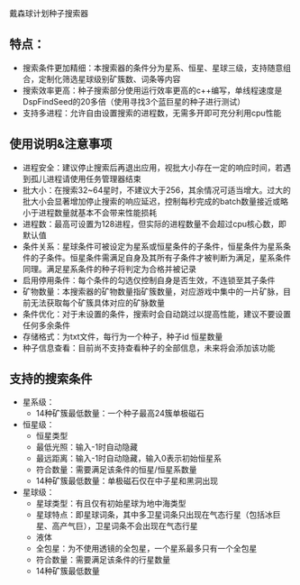戴森球计划种子搜索器
## 特点：
- 搜索条件更加精细：本搜索器的条件分为星系、恒星、星球三级，支持随意组合，定制化筛选星球级别矿簇数、词条等内容
- 搜索效率更高：种子搜索部分使用运行效率更高的c++编写，单线程速度是DspFindSeed的20多倍（使用寻找3个蓝巨星的种子进行测试）
- 支持多进程：允许自由设置搜索的进程数，无需多开即可充分利用cpu性能

## 使用说明&注意事项
- 进程安全：建议停止搜索后再退出应用，视批大小存在一定的响应时间，若遇到孤儿进程请使用任务管理器结束
- 批大小：在搜索32~64星时，不建议大于256，其余情况可适当增大。过大的批大小会显著增加停止搜索的响应延迟，控制每秒完成的batch数量接近或略小于进程数量就基本不会带来性能损耗
- 进程数：最高可设置为128进程，但实际的进程数量不会超过cpu核心数，即默认值
- 条件关系：星球条件可被设定为星系或恒星条件的子条件，恒星条件为星系条件的子条件。恒星条件需满足自身及其所有子条件才被判断为满足，星系条件同理。满足星系条件的种子将判定为合格并被记录
- 启用停用条件：每个条件的勾选仅控制自身是否生效，不连锁至其子条件
- 矿物数量：本搜索器的矿物数量指矿簇数量，对应游戏中集中的一片矿脉，目前无法获取每个矿簇具体对应的矿脉数量
- 条件优化：对于未设置的条件，搜索时会自动跳过以提高性能，建议不要设置任何多余条件
- 存储格式：为txt文件，每行为一个种子，种子id 恒星数量
- 种子信息查看：目前尚不支持查看种子的全部信息，未来将会添加该功能

## 支持的搜索条件
- 星系级：
   - 14种矿簇最低数量：一个种子最高24簇单极磁石
- 恒星级：
   - 恒星类型
   - 最低光照：输入-1时自动隐藏
   - 最远距离：输入-1时自动隐藏，输入0表示初始恒星系
   - 符合数量：需要满足该条件的恒星/恒星系数量
   - 14种矿簇最低数量：单极磁石仅在中子星和黑洞出现
- 星球级：
   - 星球类型：有且仅有初始星球为地中海类型
   - 星球特点：即星球词条，其中多卫星词条只出现在气态行星（包括冰巨星、高产气巨），卫星词条不会出现在气态行星
   - 液体
   - 全包星：为不使用透镜的全包星，一个星系最多只有一个全包星
   - 符合数量：需要满足该条件的行星数量
   - 14种矿簇最低数量
